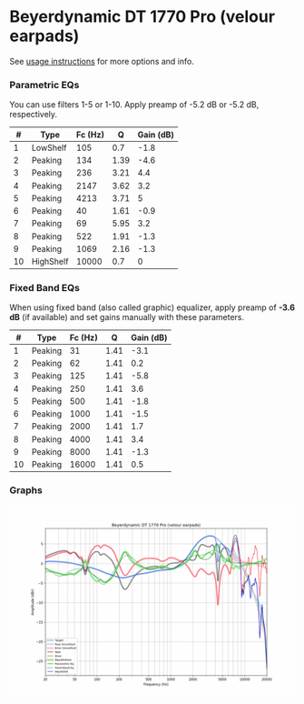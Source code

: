 # Beyerdynamic DT 1770 Pro (velour earpads)
See [usage instructions](https://github.com/jaakkopasanen/AutoEq#usage) for more options and info.

### Parametric EQs
You can use filters 1-5 or 1-10. Apply preamp of -5.2 dB or -5.2 dB, respectively.

|   # | Type      |   Fc (Hz) |    Q |   Gain (dB) |
|-----|-----------|-----------|------|-------------|
|   1 | LowShelf  |       105 | 0.7  |        -1.8 |
|   2 | Peaking   |       134 | 1.39 |        -4.6 |
|   3 | Peaking   |       236 | 3.21 |         4.4 |
|   4 | Peaking   |      2147 | 3.62 |         3.2 |
|   5 | Peaking   |      4213 | 3.71 |         5   |
|   6 | Peaking   |        40 | 1.61 |        -0.9 |
|   7 | Peaking   |        69 | 5.95 |         3.2 |
|   8 | Peaking   |       522 | 1.91 |        -1.3 |
|   9 | Peaking   |      1069 | 2.16 |        -1.3 |
|  10 | HighShelf |     10000 | 0.7  |         0   |

### Fixed Band EQs
When using fixed band (also called graphic) equalizer, apply preamp of **-3.6 dB** (if available) and set gains manually with these parameters.

|   # | Type    |   Fc (Hz) |    Q |   Gain (dB) |
|-----|---------|-----------|------|-------------|
|   1 | Peaking |        31 | 1.41 |        -3.1 |
|   2 | Peaking |        62 | 1.41 |         0.2 |
|   3 | Peaking |       125 | 1.41 |        -5.8 |
|   4 | Peaking |       250 | 1.41 |         3.6 |
|   5 | Peaking |       500 | 1.41 |        -1.8 |
|   6 | Peaking |      1000 | 1.41 |        -1.5 |
|   7 | Peaking |      2000 | 1.41 |         1.7 |
|   8 | Peaking |      4000 | 1.41 |         3.4 |
|   9 | Peaking |      8000 | 1.41 |        -1.3 |
|  10 | Peaking |     16000 | 1.41 |         0.5 |

### Graphs
![](./Beyerdynamic%20DT%201770%20Pro%20(velour%20earpads).png)
